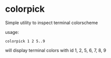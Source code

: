 # colorpick


Simple utility to inspect terminal colorscheme

usage:

`colorpick 1 2 5..9`

will display terminal colors with id 1, 2, 5, 6, 7, 8, 9

